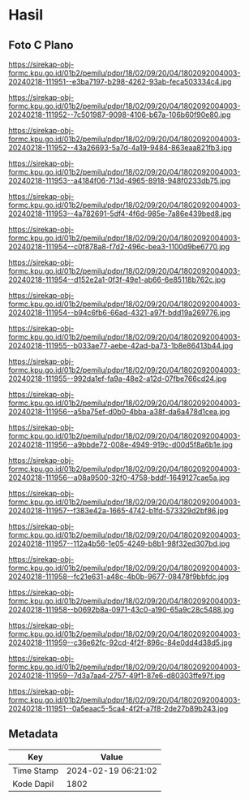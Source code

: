 # Hasil

## Foto C Plano

https://sirekap-obj-formc.kpu.go.id/01b2/pemilu/pdpr/18/02/09/20/04/1802092004003-20240218-111951--e3ba7197-b298-4262-93ab-feca503334c4.jpg

https://sirekap-obj-formc.kpu.go.id/01b2/pemilu/pdpr/18/02/09/20/04/1802092004003-20240218-111952--7c501987-9098-4106-b67a-106b60f90e80.jpg

https://sirekap-obj-formc.kpu.go.id/01b2/pemilu/pdpr/18/02/09/20/04/1802092004003-20240218-111952--43a26693-5a7d-4a19-9484-863eaa821fb3.jpg

https://sirekap-obj-formc.kpu.go.id/01b2/pemilu/pdpr/18/02/09/20/04/1802092004003-20240218-111953--a4184f06-713d-4965-8918-948f0233db75.jpg

https://sirekap-obj-formc.kpu.go.id/01b2/pemilu/pdpr/18/02/09/20/04/1802092004003-20240218-111953--4a782691-5df4-4f6d-985e-7a86e439bed8.jpg

https://sirekap-obj-formc.kpu.go.id/01b2/pemilu/pdpr/18/02/09/20/04/1802092004003-20240218-111954--c0f878a8-f7d2-496c-bea3-1100d9be6770.jpg

https://sirekap-obj-formc.kpu.go.id/01b2/pemilu/pdpr/18/02/09/20/04/1802092004003-20240218-111954--d152e2a1-0f3f-49e1-ab66-6e85118b762c.jpg

https://sirekap-obj-formc.kpu.go.id/01b2/pemilu/pdpr/18/02/09/20/04/1802092004003-20240218-111954--b94c6fb6-66ad-4321-a97f-bdd19a269776.jpg

https://sirekap-obj-formc.kpu.go.id/01b2/pemilu/pdpr/18/02/09/20/04/1802092004003-20240218-111955--b033ae77-aebe-42ad-ba73-1b8e86413b44.jpg

https://sirekap-obj-formc.kpu.go.id/01b2/pemilu/pdpr/18/02/09/20/04/1802092004003-20240218-111955--992da1ef-fa9a-48e2-a12d-07fbe766cd24.jpg

https://sirekap-obj-formc.kpu.go.id/01b2/pemilu/pdpr/18/02/09/20/04/1802092004003-20240218-111956--a5ba75ef-d0b0-4bba-a38f-da6a478d1cea.jpg

https://sirekap-obj-formc.kpu.go.id/01b2/pemilu/pdpr/18/02/09/20/04/1802092004003-20240218-111956--a9bbde72-008e-4949-919c-d00d5f8a6b1e.jpg

https://sirekap-obj-formc.kpu.go.id/01b2/pemilu/pdpr/18/02/09/20/04/1802092004003-20240218-111956--a08a9500-32f0-4758-bddf-1649127cae5a.jpg

https://sirekap-obj-formc.kpu.go.id/01b2/pemilu/pdpr/18/02/09/20/04/1802092004003-20240218-111957--f383e42a-1665-4742-b1fd-573329d2bf86.jpg

https://sirekap-obj-formc.kpu.go.id/01b2/pemilu/pdpr/18/02/09/20/04/1802092004003-20240218-111957--112a4b56-1e05-4249-b8b1-98f32ed307bd.jpg

https://sirekap-obj-formc.kpu.go.id/01b2/pemilu/pdpr/18/02/09/20/04/1802092004003-20240218-111958--fc21e631-a48c-4b0b-9677-08478f9bbfdc.jpg

https://sirekap-obj-formc.kpu.go.id/01b2/pemilu/pdpr/18/02/09/20/04/1802092004003-20240218-111958--b0692b8a-0971-43c0-a190-65a9c28c5488.jpg

https://sirekap-obj-formc.kpu.go.id/01b2/pemilu/pdpr/18/02/09/20/04/1802092004003-20240218-111959--c36e62fc-92cd-4f2f-896c-84e0dd4d38d5.jpg

https://sirekap-obj-formc.kpu.go.id/01b2/pemilu/pdpr/18/02/09/20/04/1802092004003-20240218-111959--7d3a7aa4-2757-49f1-87e6-d80303ffe97f.jpg

https://sirekap-obj-formc.kpu.go.id/01b2/pemilu/pdpr/18/02/09/20/04/1802092004003-20240218-111951--0a5eaac5-5ca4-4f2f-a7f8-2de27b89b243.jpg


## Metadata

| Key        | Value               |
| ---------- | ------------------- |
| Time Stamp | 2024-02-19 06:21:02 |
| Kode Dapil | 1802                |



